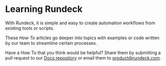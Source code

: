 # Learning Rundeck

With Rundeck, it is simple and easy to create automation workflows from existing tools or scripts.

These *How To* articles go deeper into topics with examples or code written by our team to streamline certain processes.

Have a How To that you think would be helpful?  Share them by submitting a pull request to our [Docs repository](https://github.com/rundeck/) or email them to [product@rundeck.com](mailto:product@rundeck.com).
